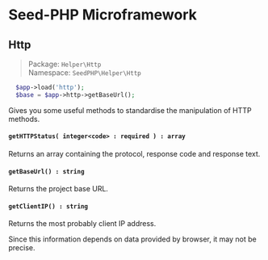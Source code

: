 # Seed-PHP Microframework

## Http

>Package: `Helper\Http` <br >
>Namespace: `SeedPHP\Helper\Http`

```php
  $app->load('http');
  $base = $app->http->getBaseUrl();
```

Gives you some useful methods to standardise the manipulation of HTTP methods.

#### `getHTTPStatus( integer<code> : required ) : array`

Returns an array containing the protocol, response code and response text.

#### `getBaseUrl() : string`

Returns the project base URL.

#### `getClientIP() : string`

Returns the most probably client IP address.

Since this information depends on data provided by browser, it may not be precise.
